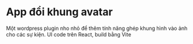 # App đổi khung avatar

Một wordpress plugin nho nhỏ để thêm tính năng ghép khung hình vào ảnh cho các sự kiện.
UI code trên React, build bằng Vite